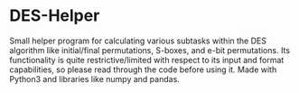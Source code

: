 # DES-Helper
Small helper program for calculating various subtasks within the DES algorithm like initial/final permutations, S-boxes, and e-bit permutations. Its functionality is quite restrictive/limited with respect to its input and format capabilities, so please read through the code before using it.
Made with Python3 and libraries like numpy and pandas.
